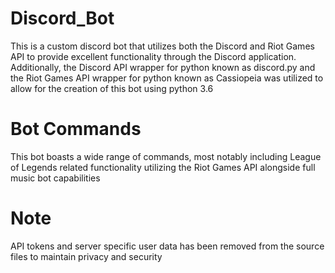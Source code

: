 # Discord_Bot
This is a custom discord bot that utilizes both the Discord and Riot Games API to provide excellent functionality through the Discord 
application. Additionally, the Discord API wrapper for python known as discord.py and the Riot Games API wrapper for python 
known as Cassiopeia was utilized to allow for the creation of this bot using python 3.6

# Bot Commands
This bot boasts a wide range of commands, most notably including League of Legends related functionality utilizing the Riot Games API
alongside full music bot capabilities

# Note
API tokens and server specific user data has been removed from the source files to maintain privacy and security
